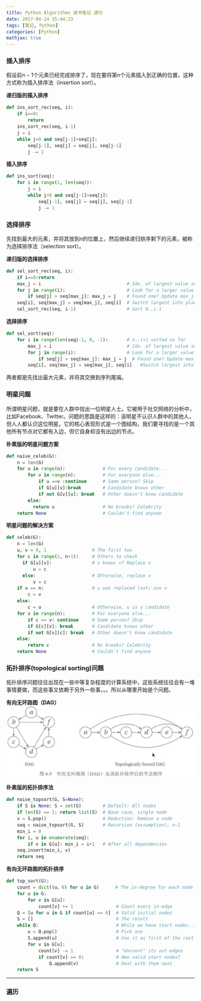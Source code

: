 ```yaml
---
title: Python Algorithms 读书笔记 递归
date: 2017-04-24 15:44:23
tags: [笔记, Python]
categories: [Python]
mathjax: true
---
```



### 插入排序
假设前$n-1$个元素已经完成排序了，现在要将第$n$个元素插入到正确的位置，这种方式称为插入排序法（insertion sort）。

**递归版的插入排序**
```Python
def ins_sort_rec(seq, i):
    if i==0:
        return
    ins_sort_rec(seq, i-1)
    j = i
    while j>0 and seq[j-1]>seq[j]:
        seq[j-1], seq[j] = seq[j], seq[j-1]
        j -= 1
```


**插入排序**
```Python
def ins_sort(seq):
    for i in range(1, len(seq)):
        j = i
        while j>0 and seq[j-1]>seq[j]:
            seq[j-1], seq[j] = seq[j], seq[j-1]
            j -= 1
```


### 选择排序
先找到最大的元素，并将其放到$n$的位置上，然后继续递归排序剩下的元素，被称为选择排序法（selection sort）。

**递归版的选择排序**
```Python
def sel_sort_rec(seq, i):
    if i==0:return
    max_j = i                                # Idx. of largest value so far
    for j in range(i):                       # Look for a larger value
        if seq[j] > seq[max_j]: max_j = j    # Found one? Update max_j
    seq[i], seq[max_j] = seq[max_j], seq[i]  # Switch largest into place
    sel_sort_rec(seq, i-1)                   # Sort 0..i-1
```

**选择排序**
```Python
def sel_sort(seq):
    for i in range(len(seq)-1, 0, -1):       # n..i+i sorted so far
        max_j = i                            # Idx. of largest value so far
        for j in range(i):                   # Look for a larger value
            if seq[j] > seq[max_j]: max_j = j  # Found one? Update max_j
        seq[i], seq[max_j] = seq[max_j], seq[i]   #Switch largest into place
```

两者都是先找出最大元素，并将其交换到序列尾端。


### 明星问题
所谓明星问题，就是要在人群中找出一位明星人士。它被用于社交网络的分析中，比如Facebook、Twitter。问题的思路是这样的：该明星不认识人群中的其他人，但人人都认识这位明星。它的核心表现形式是一个图结构，我们要寻找的是一个其他所有节点对它都有入边，但它自身却没有出边的节点。

**朴素版的明星问题方案**
```Python
def naive_celeb(G):
    n = len(G)
    for u in range(n):              # For every candidate...
        for v in range(n):          # For everyone else...
            if u ==v :continue      # Same person? Skip
            if G[u][v]:break        # Candidate knows other
            if not G[v][u]: break   # Other doesn't know candidate
        else:
          return u                  # No breaks? Celebrity
    return None                     # Couldn't find anyone
```


**明星问题的解决方案**
```Python
def celeb(G):
    n = len(G)
    u, v = 0, 1                 # The first two
    for c in range(2, n+1):     # Others to check
      if G[u][v]:               # u knows v? Replace u
          u = c                 
      else:                     # Ohterwise, replace v
          v = c                 
    if u == n:                  # u was replaced last; use v
        c = v                   
    else:                       
        c = u                   # Otherwise, u is a candidate
    for v in range(n):          # For everyone else...
        if c == v: continue     # Same person? Skip
        if G[c][v]: break       # Candidate knows other
        if not G[v][c]: break   # Other doesn't know candidate
    else:
        return c                # No breaks? Celebrity
    return None                 # Couldn't find anyone
```


### 拓扑排序(topological sorting)问题
拓扑排序问题往往出现在一些中等复杂程度的计算系统中，这些系统往往会有一堆事情要做，而这些事又依赖于另外一些事。。。所以从哪里开始是个问题。

**有向无环路图（DAG）**
![DAG](/sourcepictures/2017/04/24/DAG.png)

**朴素版的拓扑排序法**
```Python
def naive_topsort(G, S=None):
    if S is None: S = set(G)        # Default: All nodes
    if len(S) == 1: return list(S)  # Base case, single node
    v = S.pop()                     # Reduction: Remove a node
    seq = naive_topsort(G, S)       # Recursion (assumption), n-1
    min_i = 0
    for i, u in enumerate(seq):
        if v in G[u]: min_i = i+1   # After all dependencies
    seq.insert(min_i, v)
    return seq    
```

**有向无环路图的拓扑排序**
```Python
def top_sort(G):
    count = dict((u，0) for u in G)      # The in-degree for each node
    for u in G:
        for v in G[u]:
            count[v] += 1                # Count every in-edge
    Q = [u for u in G if count[u] == 0]  # Valid initial nodes
    S = []                               # The result
    while Q:                             # While we have start nodes...
        u = Q.pop()                      # Pick one
        S.append(u)                      # Use it as first of the rest
        for v in G[u]:
            count[v] -= 1                # "Uncount" its out-edges
            if count[v] == 0:            # New valid start nodes?
                Q.append(v)              # Deal with them next
    return S
```

***

### 遍历
